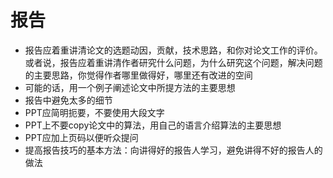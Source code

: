 # 报告


-	报告应着重讲清论文的选题动因，贡献，技术思路，和你对论文工作的评价。或者说，报告应着重讲清作者研究什么问题，为什么研究这个问题，解决问题的主要思路，你觉得作者哪里做得好，哪里还有改进的空间
-	可能的话，用一个例子阐述论文中所提方法的主要思想
-	报告中避免太多的细节
-	PPT应简明扼要，不要使用大段文字
-	PPT上不要copy论文中的算法，用自己的语言介绍算法的主要思想
-	PPT应加上页码以便听众提问
-	提高报告技巧的基本方法：向讲得好的报告人学习，避免讲得不好的报告人的做法




















































